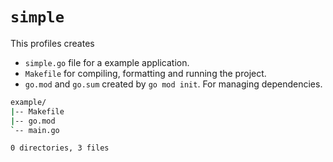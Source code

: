 # `simple`
This profiles creates
- `simple.go` file for a example application.
- `Makefile` for compiling, formatting and running the project.
- `go.mod` and `go.sum` created by `go mod init`. For managing dependencies.

```sh
example/
|-- Makefile
|-- go.mod
`-- main.go

0 directories, 3 files
```
